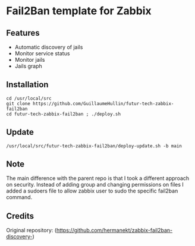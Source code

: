 # Fail2Ban template for Zabbix
## Features

- Automatic discovery of jails
- Monitor service status
- Monitor jails
- Jails graph

## Installation

    cd /usr/local/src
    git clone https://github.com/GuillaumeHullin/futur-tech-zabbix-fail2ban
    cd futur-tech-zabbix-fail2ban ; ./deploy.sh

## Update

    /usr/local/src/futur-tech-zabbix-fail2ban/deploy-update.sh -b main

## Note

The main difference with the parent repo is that I took a different approach on security. Instead of adding group and changing permissions on files I added a sudoers file to allow zabbix user to sudo the specific fail2ban command.

## Credits

Original repository: (https://github.com/hermanekt/zabbix-fail2ban-discovery-)